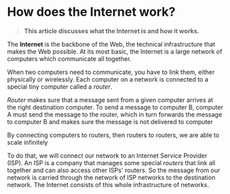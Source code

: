# How does the Internet work?

> **This article discusses what the Internet is and how it works.**

The **Internet** is the backbone of the Web, the technical infrastructure that makes the Web possible. At its most basic, the Internet is a large network of computers which communicate all together.

When two computers need to communicate, you have to link them, either physically or wirelessly. Each computer on a network is connected to a special tiny computer called a _router_.

_Router_ makes sure that a message sent from a given computer arrives at the right destination computer. To send a message to computer B, computer A must send the message to the router, which in turn forwards the message to computer B and makes sure the message is not delivered to computer

By connecting computers to routers, then routers to routers, we are able to scale infinitely



To do that, we will connect our network to an Internet Service Provider \(ISP\). An ISP is a company that manages some special _routers_ that link all together and can also access other ISPs' routers. So the message from our network is carried through the network of ISP networks to the destination network. The Internet consists of this whole infrastructure of networks.

